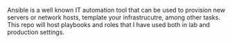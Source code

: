 Ansible is a well known IT automation tool that can be used to provision new servers or network hosts, template your infrastrucutre, among other tasks. This repo will host playbooks and roles that I have used both in lab and production settings.
